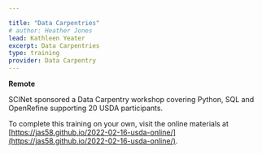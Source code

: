 ```yaml
---

title: "Data Carpentries"
# author: Heather Jones
lead: Kathleen Yeater
excerpt: Data Carpentries
type: training
provider: Data Carpentry
---
```


**Remote**   

SCINet sponsored a Data Carpentry workshop covering Python, SQL and OpenRefine supporting 20 USDA participants.

To complete this training on your own, visit the online materials at [https://jas58.github.io/2022-02-16-usda-online/](https://jas58.github.io/2022-02-16-usda-online/).

